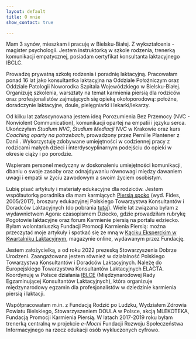 ```yaml
---
layout: default
title: O mnie
show_contact: true

---
```

Mam 3 synów, mieszkam i pracuję w Bielsku-Białej. Z wykształcenia - magister psychologii. Jestem instruktorką w szkole rodzenia, trenerką komunikacji empatycznej, posiadam certyfikat konsultanta laktacyjnego IBCLC.

Prowadzę prywatną szkołę rodzenia i poradnię laktacyjną. Pracowałam ponad 16 lat jako konsultantka laktacyjna  na Oddziale Położniczym oraz Oddziale Patologii Noworodka Szpitala Wojewódzkiego w Bielsku-Białej. Organizuję szkolenia, warsztaty na temat karmienia piersią dla rodziców oraz profesjonalistów zajmujących się opieką okołoporodową: położne, doradczynie laktacyjne, doule, pielęgniarki i lekarki/lekarzy.

Od kilku lat zafascynowana jestem ideą Porozumienia Bez Przemocy (NVC - Nonviolent Communication), komunikacji opartej na empatii i języku serca. Ukończyłam _Studium NVC_, _Studium Mediacji NVC_ w Krakowie oraz  kurs _Coaching oparty na potrzebach_, prowadzony przez Pernille Plantener z Danii . Wykorzystuję zdobywane umiejętności w codziennej pracy z rodzicami małych dzieci i interdyscyplinarnym podejściu do opieki w okresie ciąży i po porodzie.

Wspieram personel medyczny w doskonaleniu umiejętności komunikacji, dbaniu o swoje zasoby oraz odnajdywaniu równowagi między dawaniem uwagi i empatii w życiu zawodowym a swoim życiem osobistym.

Lubię pisać artykuły i materiały edukacyjne dla rodziców. Jestem współautorką poradnika dla mam karmiących [Piersią spoko](/#book) (wyd. Fides, 2005/2017), broszury edukacyjnej Polskiego Towarzystwa Konsultantów i Doradców Laktacyjnych (do pobrania [tutaj](http://laktacja.org.pl/wp-content/uploads/2020/04/Broszura_MlekoMamy_Naturalnie.pdf)). Wiele lat związana byłam z wydawnictwem Agora: czasopismem Dziecko, gdzie prowadziłam rubrykę Pogotowie laktacyjne oraz forum Karmienie piersią na portalu edziecko. Byłam wolontariuszką Fundacji Promocji Karmienia Piersią: można przeczytać moje artykuły i spotkać się ze mną w [Kąciku Eksperckim w Kwartalniku Laktacyjnym](http://kwartalnik-laktacyjny.pl/kwartalnik-laktacyjny-1-2020/), magazynie online, wydawanym przez Fundację.

Jestem założycielką, a od roku 2022 prezeską Stowarzyszenia Dobrze Urodzeni. Zaangażowana jestem również w działalność Polskiego Towarzystwa Konsultantów i Doradców Laktacyjnych. Należę do Europejskiego Towarzystwa Konsultantów Laktacyjnych ELACTA. Koordynuję w Polsce działania [IBLCE](https://iblce.org) (Międzynarodowej Rady Egzaminującej Konsultantów Laktacyjnych), która organizuje międzynarodowy egzamin dla profesjonalistów w dziedzinie karmienia piersią i laktacji.

Współpracowałam m.in. z Fundacją Rodzić po Ludzku, Wydziałem Zdrowia Powiatu Bielskiego, Stowarzyszeniem DOULA w Polsce, akcją MLEKOTEKA, Fundacją Promocji Karmienia Piersią. W latach 2017-2019 roku byłam trenerką centralną w projekcie _e-Mocni_ Fundacji Rozwoju Społeczeństwa Informacyjnego na rzecz edukacji osób wykluczonych cyfrowo.